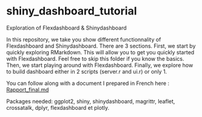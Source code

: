 # shiny_dashboard_tutorial
Exploration of Flexdashboard &amp; Shinydashboard

In this repository, we take you show different functionnality of Flexdashboard and Shinydashboard.
There are 3 sections. First, we start by quickly exploring RMarkdown. This will allow you to get
you quickly started with Flexdashboard. Feel free to skip this folder if you know the basics.
Then, we start playing around with Flexdashboard. Finally, we explore how to build dashboard
either in 2 scripts (server.r and ui.r) or only 1.

You can follow along with a document I prepared in French here : [Rapport_final.md](https://github.com/lili013/shiny_dashboard_tutorial/blob/master/Rapport_final.md)

Packages needed: ggplot2, shiny, shinydashboard, magrittr, leaflet, crossatalk, dplyr, flexdashboard et plotly.

